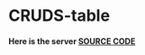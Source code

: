 # CRUDS-table

#### Here is the server [SOURCE CODE](https://github.com/yashkr90/CRUDS-table-server)
